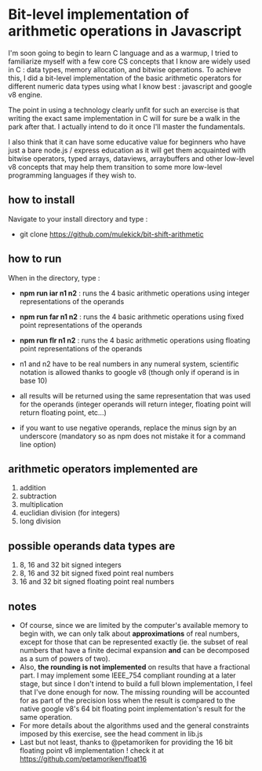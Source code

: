 # Bit-level implementation of arithmetic operations in Javascript

I'm soon going to begin to learn C language and as a warmup, I tried to familiarize myself with a few core CS concepts that I know are widely used in C : data types, memory allocation, and bitwise operations. To achieve this, I did a bit-level implementation of the basic arithmetic operators for different numeric data types using what I know best : javascript and google v8 engine.

The point in using a technology clearly unfit for such an exercise is that writing the exact same implementation in C will for sure be a walk in the park after that. I actually intend to do it once I'll master the fundamentals.

I also think that it can have some educative value for beginners who have just a bare node.js / express education as it will get them acquainted with bitwise operators, typed arrays, dataviews, arraybuffers and other low-level v8 concepts that may help them transition to some more low-level programming languages if they wish to.

## how to install

Navigate to your install directory and type :
- git clone https://github.com/mulekick/bit-shift-arithmetic

## how to run
When in the directory, type :

- **npm run iar n1 n2** : runs the 4 basic arithmetic operations using integer representations of the operands
- **npm run far n1 n2** : runs the 4 basic arithmetic operations using fixed point representations of the operands
- **npm run flr n1 n2** : runs the 4 basic arithmetic operations using floating point representations of the operands

- n1 and n2 have to be real numbers in any numeral system, scientific notation is allowed thanks to google v8 (though only if operand is in base 10)
- all results will be returned using the same representation that was used for the operands (integer operands will return integer, floating point will return floating point, etc...)
- if you want to use negative operands, replace the minus sign by an underscore (mandatory so as npm does not mistake it for a command line option) 

## arithmetic operators implemented are

1. addition
2. subtraction
3. multiplication
4. euclidian division (for integers)
5. long division

## possible operands data types are

1. 8, 16 and 32 bit signed integers
2. 8, 16 and 32 bit signed fixed point real numbers
3. 16 and 32 bit signed floating point real numbers

## notes
- Of course, since we are limited by the computer's available memory to begin with, we can only talk about **approximations** of real numbers, except for those that can be represented exactly (ie. the subset of real numbers that have a finite decimal expansion **and** can be decomposed as a sum of powers of two).
- Also, **the rounding is not implemented** on results that have a fractional part. I may implement some IEEE_754 compliant rounding at a later stage, but since I don't intend to build a full blown implementation, I feel that I've done enough for now. The missing rounding will be accounted for as part of the precision loss when the result is compared to the native google v8's 64 bit floating point implementation's result for the same operation.
- For more details about the algorithms used and the general constraints imposed by this exercise, see the head comment in lib.js
- Last but not least, thanks to @petamoriken for providing the 16 bit floating point v8 implementation ! check it at https://github.com/petamoriken/float16